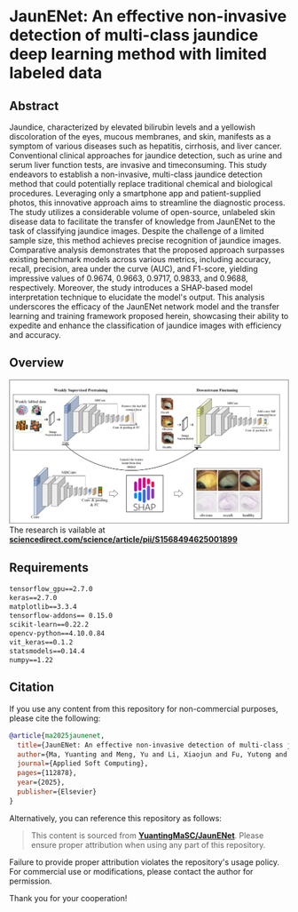 <!--
 * @Author       : Yuanting Ma
 * @Github       : https://github.com/YuantingMaSC
 * @LastEditors  : Yuanting_Ma 
 * @Date         : 2024-12-06 09:16:50
 * @LastEditTime : 2025-02-20 14:44:55
 * @FilePath     : /JaunENet/README.md
 * @Description  : 
 * Copyright (c) 2024 by Yuanting_Ma@163.com, All Rights Reserved. 
-->
# JaunENet: An effective non-invasive detection of multi-class jaundice deep learning method with limited labeled data 

## Abstract
Jaundice, characterized by elevated bilirubin levels and a yellowish discoloration of the eyes, mucous membranes, and skin,
 manifests as a symptom of various diseases such as hepatitis, cirrhosis, and liver cancer. Conventional clinical approaches 
 for jaundice detection, such as urine and serum liver function tests, are invasive and timeconsuming. This study endeavors 
 to establish a non-invasive, multi-class jaundice detection method that could potentially replace traditional chemical and 
 biological procedures. Leveraging only a smartphone app and patient-supplied photos, this innovative approach aims to streamline 
 the diagnostic process. The study utilizes a considerable volume of open-source, unlabeled skin disease data to facilitate 
 the transfer of knowledge from JaunENet to the task of classifying jaundice images. Despite the challenge of a limited sample 
 size, this method achieves precise recognition of jaundice images. Comparative analysis demonstrates that the proposed 
 approach surpasses existing benchmark models across various metrics, including accuracy, recall, precision, area under the 
 curve (AUC), and F1-score, yielding impressive values of 0.9674, 0.9663, 0.9717, 0.9833, and 0.9688, respectively. Moreover, 
 the study introduces a SHAP-based model interpretation technique to elucidate the model's output. This analysis underscores 
 the efficacy of the JaunENet network model and the transfer learning and training framework proposed herein, showcasing 
 their ability to expedite and enhance the classification of jaundice images with efficiency and accuracy.

## Overview
![Overview of JaunENet](ROCplot/Overview.png)
The research is vailable at **[sciencedirect.com/science/article/pii/S1568494625001899](https://www.sciencedirect.com/science/article/pii/S1568494625001899)**
## Requirements
```
tensorflow_gpu==2.7.0
keras==2.7.0
matplotlib==3.3.4
tensorflow-addons== 0.15.0
scikit-learn==0.22.2
opencv-python==4.10.0.84
vit_keras==0.1.2
statsmodels==0.14.4
numpy==1.22
```


## Citation

If you use any content from this repository for non-commercial purposes, please cite the following:
```bibtex
@article{ma2025jaunenet,
  title={JaunENet: An effective non-invasive detection of multi-class jaundice deep learning method with limited labeled data},
  author={Ma, Yuanting and Meng, Yu and Li, Xiaojun and Fu, Yutong and Xu, Yan and Lu, Yanfei and Weng, Futian},
  journal={Applied Soft Computing},
  pages={112878},
  year={2025},
  publisher={Elsevier}
}
```

<!--
@article{yuanting2025JaunENet,
  title={JaunENet: An effective non-invasive detection of multi-class jaundice deep learning method with limited labeled data},
  author={Yuanting Ma, Yu Meng, Xiaojun Li, Yutong Fu, Yan Xu, Yanfei Lu, Futian Weng},
  journal={...},
  pages={...},
  year={2025},
  publisher={...}
}
-->

Alternatively, you can reference this repository as follows:

> This content is sourced from **[YuantingMaSC/JaunENet](https://https://github.com/YuantingMaSC/JaunENet)**. Please ensure proper attribution when using any part of this repository.

Failure to provide proper attribution violates the repository's usage policy. For commercial use or modifications, please contact the author for permission.

Thank you for your cooperation!
